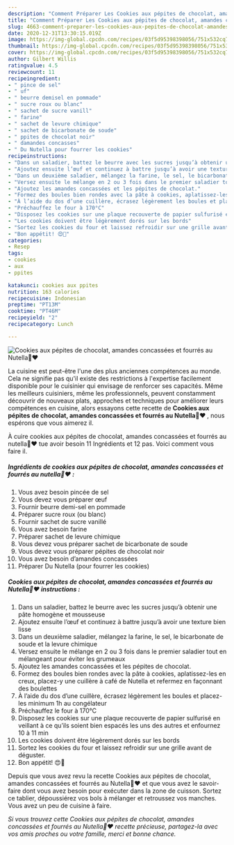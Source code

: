```yaml
---
description: "Comment Préparer Les Cookies aux pépites de chocolat, amandes concassées et fourrés au Nutella🍫❤️"
title: "Comment Préparer Les Cookies aux pépites de chocolat, amandes concassées et fourrés au Nutella🍫❤️"
slug: 4663-comment-preparer-les-cookies-aux-pepites-de-chocolat-amandes-concassees-et-fourres-au-nutella
date: 2020-12-31T13:30:15.019Z
image: https://img-global.cpcdn.com/recipes/03f5d95398398056/751x532cq70/cookies-aux-pepites-de-chocolat-amandes-concassees-et-fourres-au-nutella🍫❤️-photo-principale-de-la-recette.jpg
thumbnail: https://img-global.cpcdn.com/recipes/03f5d95398398056/751x532cq70/cookies-aux-pepites-de-chocolat-amandes-concassees-et-fourres-au-nutella🍫❤️-photo-principale-de-la-recette.jpg
cover: https://img-global.cpcdn.com/recipes/03f5d95398398056/751x532cq70/cookies-aux-pepites-de-chocolat-amandes-concassees-et-fourres-au-nutella🍫❤️-photo-principale-de-la-recette.jpg
author: Gilbert Willis
ratingvalue: 4.5
reviewcount: 11
recipeingredient:
- " pince de sel"
- " uf"
- " beurre demisel en pommade"
- " sucre roux ou blanc"
- " sachet de sucre vanill"
- " farine"
- " sachet de levure chimique"
- " sachet de bicarbonate de soude"
- " ppites de chocolat noir"
- " damandes concasses"
- " Du Nutella pour fourrer les cookies"
recipeinstructions:
- "Dans un saladier, battez le beurre avec les sucres jusqu’à obtenir une pâte homogène et mousseuse"
- "Ajoutez ensuite l’œuf et continuez à battre jusqu’à avoir une texture bien lisse"
- "Dans un deuxième saladier, mélangez la farine, le sel, le bicarbonate de soude et la levure chimique"
- "Versez ensuite le mélange en 2 ou 3 fois dans le premier saladier tout en mélangeant pour éviter les grumeaux"
- "Ajoutez les amandes concassées et les pépites de chocolat."
- "Formez des boules bien rondes avec la pâte à cookies, aplatissez-les en creux, placez-y une cuillère à café de Nutella et refermez en façonnant des boulettes"
- "À l’aide du dos d’une cuillère, écrasez légèrement les boules et placez-les minimum 1h au congélateur"
- "Préchauffez le four à 170°C"
- "Disposez les cookies sur une plaque recouverte de papier sulfurisé en veillant à ce qu’ils soient bien espacés les uns des autres et enfournez 10 à 11 min"
- "Les cookies doivent être légèrement dorés sur les bords"
- "Sortez les cookies du four et laissez refroidir sur une grille avant de déguster."
- "Bon appétit! 😍🤤"
categories:
- Resep
tags:
- cookies
- aux
- ppites

katakunci: cookies aux ppites 
nutrition: 163 calories
recipecuisine: Indonesian
preptime: "PT13M"
cooktime: "PT46M"
recipeyield: "2"
recipecategory: Lunch

---
```



![Cookies aux pépites de chocolat, amandes concassées et fourrés au Nutella🍫❤️](https://img-global.cpcdn.com/recipes/03f5d95398398056/751x532cq70/cookies-aux-pepites-de-chocolat-amandes-concassees-et-fourres-au-nutella🍫❤️-photo-principale-de-la-recette.jpg)

La cuisine est peut-être l'une des plus anciennes compétences au monde. Cela ne signifie pas qu'il existe des restrictions à l'expertise facilement disponible pour le cuisinier qui envisage de renforcer ses capacités. Même les meilleurs cuisiniers, même les professionnels, peuvent constamment découvrir de nouveaux plats, approches et techniques pour améliorer leurs compétences en cuisine, alors essayons cette recette de <strong> Cookies aux pépites de chocolat, amandes concassées et fourrés au Nutella🍫❤️ </strong>, nous espérons que vous aimerez il.

<!--inarticleads1-->

À cuire cookies aux pépites de chocolat, amandes concassées et fourrés au nutella🍫❤️ tue avoir besoin 11 Ingrédients et 12 pas. Voici comment vous faire il.

##### Ingrédients de cookies aux pépites de chocolat, amandes concassées et fourrés au nutella🍫❤️ :

1. Vous avez besoin  pincée de sel
1. Vous devez vous préparer  œuf
1. Fournir  beurre demi-sel en pommade
1. Préparer  sucre roux (ou blanc)
1. Fournir  sachet de sucre vanillé
1. Vous avez besoin  farine
1. Préparer  sachet de levure chimique
1. Vous devez vous préparer  sachet de bicarbonate de soude
1. Vous devez vous préparer  pépites de chocolat noir
1. Vous avez besoin  d’amandes concassées
1. Préparer  Du Nutella (pour fourrer les cookies)




<!--inarticleads2-->

##### Cookies aux pépites de chocolat, amandes concassées et fourrés au Nutella🍫❤️ instructions :

1. Dans un saladier, battez le beurre avec les sucres jusqu’à obtenir une pâte homogène et mousseuse
1. Ajoutez ensuite l’œuf et continuez à battre jusqu’à avoir une texture bien lisse
1. Dans un deuxième saladier, mélangez la farine, le sel, le bicarbonate de soude et la levure chimique
1. Versez ensuite le mélange en 2 ou 3 fois dans le premier saladier tout en mélangeant pour éviter les grumeaux
1. Ajoutez les amandes concassées et les pépites de chocolat.
1. Formez des boules bien rondes avec la pâte à cookies, aplatissez-les en creux, placez-y une cuillère à café de Nutella et refermez en façonnant des boulettes
1. À l’aide du dos d’une cuillère, écrasez légèrement les boules et placez-les minimum 1h au congélateur
1. Préchauffez le four à 170°C
1. Disposez les cookies sur une plaque recouverte de papier sulfurisé en veillant à ce qu’ils soient bien espacés les uns des autres et enfournez 10 à 11 min
1. Les cookies doivent être légèrement dorés sur les bords
1. Sortez les cookies du four et laissez refroidir sur une grille avant de déguster.
1. Bon appétit! 😍🤤




<!--inarticleads1-->

<p>
Depuis que vous avez revu la recette Cookies aux pépites de chocolat, amandes concassées et fourrés au Nutella🍫❤️ et que vous avez le savoir-faire dont vous avez besoin pour exécuter dans la zone de cuisson. Sortez ce tablier, dépoussiérez vos bols à mélanger et retroussez vos manches. Vous avez un peu de cuisine à faire.
</p>

<p>
<i>Si vous trouvez cette Cookies aux pépites de chocolat, amandes concassées et fourrés au Nutella🍫❤️ recette précieuse, partagez-la avec vos amis proches ou votre famille, merci et bonne chance.</i>
</p>
